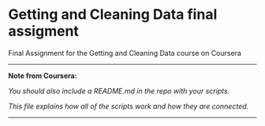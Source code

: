 # Getting and Cleaning Data final assigment
Final Assignment for the Getting and Cleaning Data course on Coursera

---

**Note from Coursera:**

_You should also include a README.md in the repo with your scripts._

_This file explains how all of the scripts work and how they are connected._

---